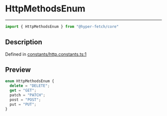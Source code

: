 

# HttpMethodsEnum

<div class="api-docs__separator" data-reactroot="">

---

</div><div class="api-docs__import" data-reactroot="">

```ts
import { HttpMethodsEnum } from "@hyper-fetch/core"
```

</div><div class="api-docs__section">

## Description

</div><div class="api-docs__description"><span class="api-docs__do-not-parse">



</span></div><p class="api-docs__definition">

Defined in [constants/http.constants.ts:1](https://github.com/BetterTyped/hyper-fetch/blob/7e232edb/packages/core/src/constants/http.constants.ts#L1)

</p><div class="api-docs__section">

## Preview

</div><div class="api-docs__preview enum">

```ts
enum HttpMethodsEnum {
  delete = "DELETE"; 
  get = "GET"; 
  patch = "PATCH"; 
  post = "POST"; 
  put = "PUT"; 
}
```

</div>
